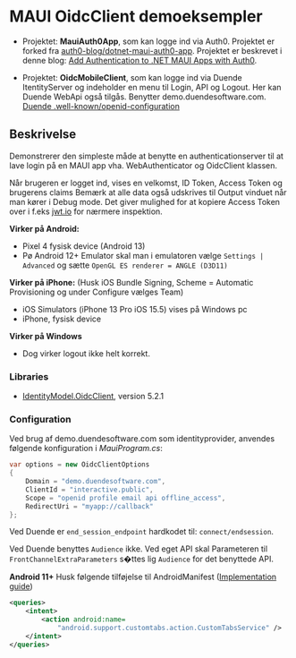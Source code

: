 # MAUI OidcClient demoeksempler

- Projektet: **MauiAuth0App**, som kan logge ind via Auth0. Projektet er forked fra [auth0-blog/dotnet-maui-auth0-app](https://github.com/auth0-blog/dotnet-maui-auth0-app). Projektet er beskrevet i denne blog: [Add Authentication to .NET MAUI Apps with Auth0](https://auth0.com/blog/add-authentication-to-dotnet-maui-apps-with-auth0/).

- Projektet: **OidcMobileClient**, som kan logge ind via Duende ItentityServer og indeholder en menu til Login, API og Logout. Her kan Duende WebApi også tilgås. Benytter demo.duendesoftware.com. [Duende .well-known/openid-configuration](https://demo.duendesoftware.com/.well-known/openid-configuration)

## Beskrivelse
Demonstrerer den simpleste måde at benytte en authenticationserver til at lave login på en MAUI app vha. WebAuthenticator og OidcClient klassen.

Når brugeren er logget ind, vises en velkomst, ID Token, Access Token og brugerens claims Bemærk at alle data også udskrives til Output vinduet når
man kører i Debug mode. Det giver mulighed for at kopiere Access Token over i f.eks [jwt.io](jwt.io) for nærmere inspektion.


**Virker på Android:**
- Pixel 4 fysisk device (Android 13)
- Pø Android 12+ Emulator skal man i emulatoren vælge `Settings | Advanced` og sætte `OpenGL ES renderer = ANGLE (D3D11)`

**Virker på iPhone:** (Husk iOS Bundle Signing, Scheme = Automatic Provisioning og under Configure vælges Team)
- iOS Simulators (iPhone 13 Pro iOS 15.5) vises på Windows pc
- iPhone, fysisk device

**Virker på Windows**
- Dog virker logout ikke helt korrekt.

### Libraries

- [IdentityModel.OidcClient](https://github.com/IdentityModel/IdentityModel.OidcClient), version 5.2.1

### Configuration
Ved brug af demo.duendesoftware.com som identityprovider, anvendes følgende konfiguration i *MauiProgram.cs*:

```c#
var options = new OidcClientOptions
{
    Domain = "demo.duendesoftware.com",
    ClientId = "interactive.public",
    Scope = "openid profile email api offline_access",
    RedirectUri = "myapp://callback"
};
```
Ved Duende er `end_session_endpoint` hardkodet til: `connect/endsession`.

Ved Duende benyttes `Audience` ikke. Ved eget API skal Parameteren til `FrontChannelExtraParameters` s�ttes lig `Audience` for det benyttede API.

**Android 11+**
Husk følgende tilføjelse til AndroidManifest ([Implementation guide](https://developer.chrome.com/docs/android/custom-tabs/integration-guide/))

```xml
<queries>
    <intent>
        <action android:name=
            "android.support.customtabs.action.CustomTabsService" />
    </intent>
</queries>
```
